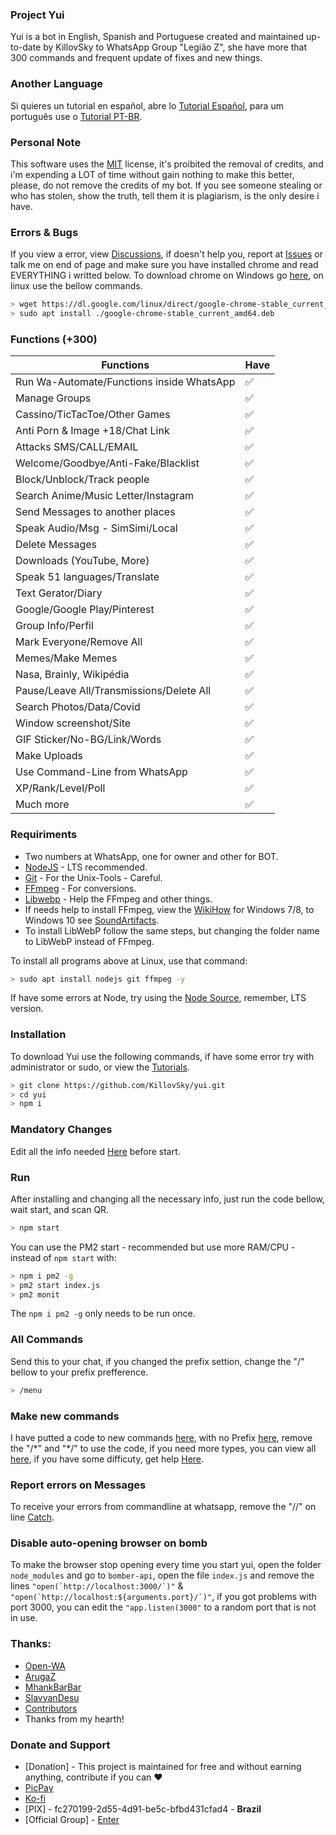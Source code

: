 ### Project Yui
Yui is a bot in English, Spanish and Portuguese created and maintained up-to-date by KillovSky to WhatsApp Group "Legião Z", she have more that 300 commands and frequent update of fixes and new things.

### Another Language
Si quieres un tutorial en español, abre lo [Tutorial Español](https://github.com/KillovSky/yui/blob/main/.readme/es/README.md), para um português use o [Tutorial PT-BR](https://github.com/KillovSky/yui/blob/main/README.md).

### Personal Note
This software uses the [MIT](https://choosealicense.com/licenses/mit/) license, it's proibited the removal of credits, and i'm expending a LOT of time without gain nothing to make this better, please, do not remove the credits of my bot.
If you see someone stealing or who has stolen, show the truth, tell them it is plagiarism, is the only desire i have.

### Errors & Bugs
If you view a error, view [Discussions](https://github.com/KillovSky/yui/discussions), if doesn't help you, report at [Issues](https://github.com/KillovSky/yui/issues) or talk me on end of page and make sure you have installed chrome and read EVERYTHING i writted below. 
To download chrome on Windows go [here](https://www.google.com/chrome), on linux use the bellow commands.

```bash
> wget https://dl.google.com/linux/direct/google-chrome-stable_current_amd64.deb
> sudo apt install ./google-chrome-stable_current_amd64.deb
```

### Functions (+300)
| Functions | Have |
| ------------- | ------------- |
| Run Wa-Automate/Functions inside WhatsApp |✅|
| Manage Groups |✅|
| Cassino/TicTacToe/Other Games |✅|
| Anti Porn & Image +18/Chat Link |✅|
| Attacks SMS/CALL/EMAIL |✅|
| Welcome/Goodbye/Anti-Fake/Blacklist |✅|
| Block/Unblock/Track people |✅|
| Search Anime/Music Letter/Instagram |✅|
| Send Messages to another places |✅|
| Speak Audio/Msg - SimSimi/Local |✅|
| Delete Messages |✅|
| Downloads (YouTube, More) |✅|
| Speak 51 languages/Translate |✅|
| Text Gerator/Diary |✅|
| Google/Google Play/Pinterest |✅|
| Group Info/Perfil |✅|
| Mark Everyone/Remove All |✅|
| Memes/Make Memes |✅|
| Nasa, Brainly, Wikipédia |✅|
| Pause/Leave All/Transmissions/Delete All |✅|
| Search Photos/Data/Covid |✅|
| Window screenshot/Site |✅||
| GIF Sticker/No-BG/Link/Words |✅|
| Make Uploads |✅|
| Use Command-Line from WhatsApp |✅|
| XP/Rank/Level/Poll |✅|
| Much more |✅|

### Requiriments
- Two numbers at WhatsApp, one for owner and other for BOT.
- [NodeJS](https://nodejs.org) - LTS recommended.
- [Git](https://git-scm.com) - For the Unix-Tools - Careful.
- [FFmpeg](https://ffmpeg.org) - For conversions.
- [Libwebp](https://developers.google.com/speed/webp/download) - Help the FFmpeg and other things.
- If needs help to install FFmpeg, view the [WikiHow](https://www.wikihow.com/Install-FFmpeg-on-Windows) for Windows 7/8, to Windows 10 see [SoundArtifacts](https://soundartifacts.com/pt/how-to/186-how-to-install-ffmpeg-on-windows-10-amp-add-ffmpeg-to-windows-path.html).
- To install LibWebP follow the same steps, but changing the folder name to LibWebP instead of FFmpeg.

To install all programs above at Linux, use that command:

```bash
> sudo apt install nodejs git ffmpeg -y
```

If have some errors at Node, try using the [Node Source](https://github.com/nodesource/distributions), remember, LTS version.

### Installation
To download Yui use the following commands, if have some error try with administrator or sudo, or view the [Tutorials](https://github.com/KillovSky/yui/discussions/28).

```bash
> git clone https://github.com/KillovSky/yui.git
> cd yui
> npm i
```

### Mandatory Changes
Edit all the info needed [Here](https://github.com/KillovSky/yui/blob/main/.readme/en/config.md) before start.

### Run
After installing and changing all the necessary info, just run the code bellow, wait start, and scan QR.

```bash
> npm start
```

You can use the PM2 start - recommended but use more RAM/CPU - instead of `npm start` with:

```bash
> npm i pm2 -g
> pm2 start index.js
> pm2 monit
```

The `npm i pm2 -g` only needs to be run once.

### All Commands
Send this to your chat, if you changed the prefix settion, change the "/" bellow to your prefix prefference.

```bash
> /menu
```

### Make new commands
I have putted a code to new commands [here](https://github.com/KillovSky/yui/blob/main/config.js#L4384), with no Prefix [here](https://github.com/KillovSky/yui/blob/main/config.js#L331), remove the "/\*" and "\*/" to use the code, if you need more types, you can view all [here](https://docs.openwa.dev/classes/api_client.client.html), if you have some difficuty, get help [Here](https://bit.ly/3owVJoB).

### Report errors on Messages
To receive your errors from commandline at whatsapp, remove the "//" on line [Catch](https://github.com/KillovSky/yui/blob/main/config.js#L4403).

### Disable auto-opening browser on bomb
To make the browser stop opening every time you start yui, open the folder ```node_modules``` and go to ```bomber-api```, open the file ```index.js``` and remove the lines ```"open(`http://localhost:3000/`)"``` & ```"open(`http://localhost:${arguments.port}/`)"```, if you got problems with port 3000, you can edit the ```"app.listen(3000"``` to a random port that is not in use.

### Thanks:
- [Open-WA](https://github.com/open-wa)
- [ArugaZ](https://github.com/ArugaZ)
- [MhankBarBar](https://github.com/MhankBarBar)
- [SlavyanDesu](https://github.com/SlavyanDesu)
- [Contributors](https://github.com/KillovSky/yui/graphs/contributors)
- Thanks from my hearth!

### Donate and Support
- [Donation] - This project is maintained for free and without earning anything, contribute if you can ❤️
- [PicPay](https://picpay.me/userlucas123)
- [Ko-fi](https://ko-fi.com/killovsky)
- [PIX] - fc270199-2d55-4d91-be5c-bfbd431cfad4 - **Brazil**
- [Official Group] - [Enter](https://bit.ly/3owVJoB)